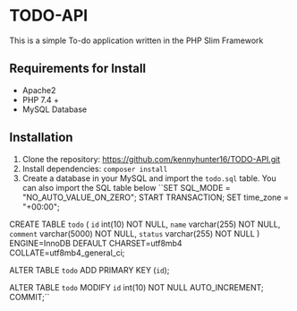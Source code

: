 # TODO-API
This is a simple To-do application written in the PHP Slim Framework

## Requirements for Install
- Apache2
- PHP 7.4 +
- MySQL Database

## Installation
1. Clone the repository: https://github.com/kennyhunter16/TODO-API.git
2. Install dependencies: `composer install`
3. Create a database in your MySQL and import the `todo.sql` table. You can also import the SQL table below
    ``SET SQL_MODE = "NO_AUTO_VALUE_ON_ZERO";
START TRANSACTION;
SET time_zone = "+00:00";

CREATE TABLE `todo` (
  `id` int(10) NOT NULL,
  `name` varchar(255) NOT NULL,
  `comment` varchar(5000) NOT NULL,
  `status` varchar(255) NOT NULL
) ENGINE=InnoDB DEFAULT CHARSET=utf8mb4 COLLATE=utf8mb4_general_ci;

ALTER TABLE `todo`
  ADD PRIMARY KEY (`id`);

ALTER TABLE `todo`
  MODIFY `id` int(10) NOT NULL AUTO_INCREMENT;
COMMIT;``
